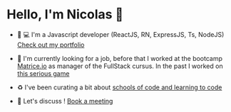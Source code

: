 # Hello, I'm Nicolas 👋

- 📱 💻 I'm a Javascript developer (ReactJS, RN, ExpressJS, Ts, NodeJS) [Check out my portfolio](https://nicolashov.github.io/)

- 🍰 I'm currently looking for a job, before that I worked at the bootcamp [Matrice.io](https://matrice.io/) as manager of the FullStack cursus. In the past I worked on [this serious game](https://gitlab.com/la-boussole/gaoblaze/track/-/graphs/master)

- ♻️ I've been curating a bit about [schools of code and learning to code](https://twitter.com/i/lists/1317409507761324033) 

- 💬 Let's discuss ! [Book a meeting](https://calendly.com/hovart-nicolas/30min)

